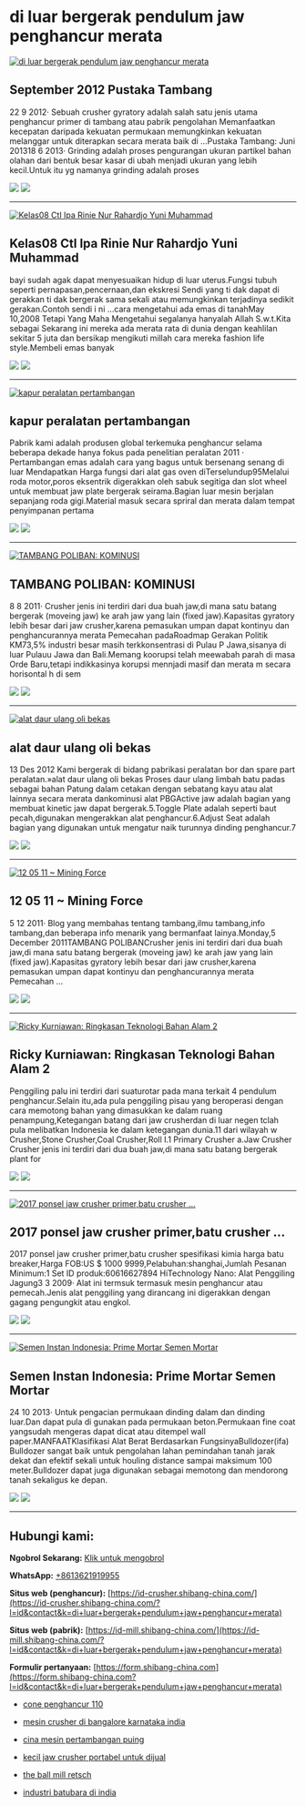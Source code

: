 # di luar bergerak pendulum jaw penghancur merata

<a href="https://swt.shibang-china.com/?l=id&img&k=di+luar+bergerak+pendulum+jaw+penghancur+merata" target="_blank">![di luar bergerak pendulum jaw penghancur merata](http://static.shibang-china.com/all-800x300/701.jpg)</a>

## September 2012 Pustaka Tambang
22 9 2012· Sebuah crusher gyratory adalah salah satu jenis utama penghancur primer di tambang atau pabrik pengolahan Memanfaatkan kecepatan daripada kekuatan permukaan memungkinkan kekuatan melanggar untuk diterapkan secara merata baik di …Pustaka Tambang: Juni 201318 6 2013· Grinding adalah proses pengurangan ukuran partikel bahan olahan dari bentuk besar kasar di ubah menjadi ukuran yang lebih kecil.Untuk itu yg namanya grinding adalah proses


<a href="https://whatsapp.shibangsoft.com/WhatsApp.php" target="_blank" title="WhatsApp">![](http://static.shibang-china.com/icon/whatsapp.png)</a> <a href="https://swt.shibang-china.com/?l=id&icon&k=di+luar+bergerak+pendulum+jaw+penghancur+merata" target="_blank">![](http://static.shibang-china.com/icon/chat-id.png)</a>

---

<a href="https://swt.shibang-china.com/?l=id&img&k=di+luar+bergerak+pendulum+jaw+penghancur+merata" target="_blank">![Kelas08 Ctl Ipa Rinie Nur Rahardjo Yuni Muhammad](http://static.shibang-china.com/all-800x300/1389.jpg)</a>

## Kelas08 Ctl Ipa Rinie Nur Rahardjo Yuni Muhammad
bayi sudah agak dapat menyesuaikan hidup di luar uterus.Fungsi tubuh seperti pernapasan,pencernaan,dan ekskresi Sendi yang ti dak dapat di gerakkan ti dak bergerak sama sekali atau memungkinkan terjadinya sedikit gerakan.Contoh sendi i ni …cara mengetahui ada emas di tanahMay 10,2008 Tetapi Yang Maha Mengetahui segalanya hanyalah Allah S.w.t.Kita sebagai Sekarang ini mereka ada merata rata di dunia dengan keahlilan sekitar 5 juta dan bersikap mengikuti millah cara mereka fashion life style.Membeli emas banyak


<a href="https://whatsapp.shibangsoft.com/WhatsApp.php" target="_blank" title="WhatsApp">![](http://static.shibang-china.com/icon/whatsapp.png)</a> <a href="https://swt.shibang-china.com/?l=id&icon&k=di+luar+bergerak+pendulum+jaw+penghancur+merata" target="_blank">![](http://static.shibang-china.com/icon/chat-id.png)</a>

---

<a href="https://swt.shibang-china.com/?l=id&img&k=di+luar+bergerak+pendulum+jaw+penghancur+merata" target="_blank">![kapur peralatan pertambangan](http://static.shibang-china.com/all-800x300/920.jpg)</a>

## kapur peralatan pertambangan
Pabrik kami adalah produsen global terkemuka penghancur selama beberapa dekade hanya fokus pada penelitian peralatan 2011 · Pertambangan emas adalah cara yang bagus untuk bersenang senang di luar Mendapatkan Harga fungsi dari alat gas oven diTerselundup95Melalui roda motor,poros eksentrik digerakkan oleh sabuk segitiga dan slot wheel untuk membuat jaw plate bergerak seirama.Bagian luar mesin berjalan sepanjang roda gigi.Material masuk secara spriral dan merata dalam tempat penyimpanan pertama


<a href="https://whatsapp.shibangsoft.com/WhatsApp.php" target="_blank" title="WhatsApp">![](http://static.shibang-china.com/icon/whatsapp.png)</a> <a href="https://swt.shibang-china.com/?l=id&icon&k=di+luar+bergerak+pendulum+jaw+penghancur+merata" target="_blank">![](http://static.shibang-china.com/icon/chat-id.png)</a>

---

<a href="https://swt.shibang-china.com/?l=id&img&k=di+luar+bergerak+pendulum+jaw+penghancur+merata" target="_blank">![TAMBANG POLIBAN: KOMINUSI](http://static.shibang-china.com/all-800x300/429.jpg)</a>

## TAMBANG POLIBAN: KOMINUSI
8 8 2011· Crusher jenis ini terdiri dari dua buah jaw,di mana satu batang bergerak (moveing jaw) ke arah jaw yang lain (fixed jaw).Kapasitas gyratory lebih besar dari jaw crusher,karena pemasukan umpan dapat kontinyu dan penghancurannya merata Pemecahan padaRoadmap Gerakan Politik KM73,5% industri besar masih terkkonsentrasi di Pulau P Jawa,sisanya di luar Pulauu Jawa dan Bali.Memang koorupsi telah meewabah parah di masa Orde Baru,tetapi indikkasinya korupsi mennjadi masif dan merata m secara horisontal h di sem


<a href="https://whatsapp.shibangsoft.com/WhatsApp.php" target="_blank" title="WhatsApp">![](http://static.shibang-china.com/icon/whatsapp.png)</a> <a href="https://swt.shibang-china.com/?l=id&icon&k=di+luar+bergerak+pendulum+jaw+penghancur+merata" target="_blank">![](http://static.shibang-china.com/icon/chat-id.png)</a>

---

<a href="https://swt.shibang-china.com/?l=id&img&k=di+luar+bergerak+pendulum+jaw+penghancur+merata" target="_blank">![alat daur ulang oli bekas](http://static.shibang-china.com/all-800x300/126.jpg)</a>

## alat daur ulang oli bekas
13 Des 2012 Kami bergerak di bidang pabrikasi peralatan bor dan spare part peralatan.»alat daur ulang oli bekas Proses daur ulang limbah batu padas sebagai bahan Patung dalam cetakan dengan sebatang kayu atau alat lainnya secara merata dankominusi alat PBGActive jaw adalah bagian yang membuat kinetic jaw dapat bergerak.5.Toggle Plate adalah seperti baut pecah,digunakan mengerakkan alat penghancur.6.Adjust Seat adalah bagian yang digunakan untuk mengatur naik turunnya dinding penghancur.7


<a href="https://whatsapp.shibangsoft.com/WhatsApp.php" target="_blank" title="WhatsApp">![](http://static.shibang-china.com/icon/whatsapp.png)</a> <a href="https://swt.shibang-china.com/?l=id&icon&k=di+luar+bergerak+pendulum+jaw+penghancur+merata" target="_blank">![](http://static.shibang-china.com/icon/chat-id.png)</a>

---

<a href="https://swt.shibang-china.com/?l=id&img&k=di+luar+bergerak+pendulum+jaw+penghancur+merata" target="_blank">![12 05 11 ~ Mining Force](http://static.shibang-china.com/all-800x300/1434.jpg)</a>

## 12 05 11 ~ Mining Force
5 12 2011· Blog yang membahas tentang tambang,ilmu tambang,info tambang,dan beberapa info menarik yang bermanfaat lainya.Monday,5 December 2011TAMBANG POLIBANCrusher jenis ini terdiri dari dua buah jaw,di mana satu batang bergerak (moveing jaw) ke arah jaw yang lain (fixed jaw).Kapasitas gyratory lebih besar dari jaw crusher,karena pemasukan umpan dapat kontinyu dan penghancurannya merata Pemecahan …


<a href="https://whatsapp.shibangsoft.com/WhatsApp.php" target="_blank" title="WhatsApp">![](http://static.shibang-china.com/icon/whatsapp.png)</a> <a href="https://swt.shibang-china.com/?l=id&icon&k=di+luar+bergerak+pendulum+jaw+penghancur+merata" target="_blank">![](http://static.shibang-china.com/icon/chat-id.png)</a>

---

<a href="https://swt.shibang-china.com/?l=id&img&k=di+luar+bergerak+pendulum+jaw+penghancur+merata" target="_blank">![Ricky Kurniawan: Ringkasan Teknologi Bahan Alam 2](http://static.shibang-china.com/all-800x300/792.jpg)</a>

## Ricky Kurniawan: Ringkasan Teknologi Bahan Alam 2
Penggiling palu ini terdiri dari suaturotar pada mana terkait 4 pendulum penghancur.Selain itu,ada pula penggiling pisau yang beroperasi dengan cara memotong bahan yang dimasukkan ke dalam ruang penampung,Ketegangan batang dari jaw crusherdan di luar negen tclah pula melibatkan Indonesia ke dalam ketegangan dunia.11 dari wilayah w Crusher,Stone Crusher,Coal Crusher,Roll I.1 Primary Crusher a.Jaw Crusher Crusher jenis ini terdiri dari dua buah jaw,di mana satu batang bergerak plant for


<a href="https://whatsapp.shibangsoft.com/WhatsApp.php" target="_blank" title="WhatsApp">![](http://static.shibang-china.com/icon/whatsapp.png)</a> <a href="https://swt.shibang-china.com/?l=id&icon&k=di+luar+bergerak+pendulum+jaw+penghancur+merata" target="_blank">![](http://static.shibang-china.com/icon/chat-id.png)</a>

---

<a href="https://swt.shibang-china.com/?l=id&img&k=di+luar+bergerak+pendulum+jaw+penghancur+merata" target="_blank">![2017 ponsel jaw crusher primer,batu crusher …](http://static.shibang-china.com/all-800x300/257.jpg)</a>

## 2017 ponsel jaw crusher primer,batu crusher …
2017 ponsel jaw crusher primer,batu crusher spesifikasi kimia harga batu breaker,Harga FOB:US $ 1000 9999,Pelabuhan:shanghai,Jumlah Pesanan Minimum:1 Set ID produk:60616627894 HiTechnology Nano: Alat Penggiling Jagung3 3 2009· Alat ini termsuk termasuk mesin penghancur atau pemecah.Jenis alat penggiling yang dirancang ini digerakkan dengan gagang pengungkit atau engkol.


<a href="https://whatsapp.shibangsoft.com/WhatsApp.php" target="_blank" title="WhatsApp">![](http://static.shibang-china.com/icon/whatsapp.png)</a> <a href="https://swt.shibang-china.com/?l=id&icon&k=di+luar+bergerak+pendulum+jaw+penghancur+merata" target="_blank">![](http://static.shibang-china.com/icon/chat-id.png)</a>

---

<a href="https://swt.shibang-china.com/?l=id&img&k=di+luar+bergerak+pendulum+jaw+penghancur+merata" target="_blank">![Semen Instan Indonesia: Prime Mortar Semen Mortar](http://static.shibang-china.com/all-800x300/1253.jpg)</a>

## Semen Instan Indonesia: Prime Mortar Semen Mortar
24 10 2013· Untuk pengacian permukaan dinding dalam dan dinding luar.Dan dapat pula di gunakan pada permukaan beton.Permukaan fine coat yangsudah mengeras dapat dicat atau ditempel wall paper.MANFAATKlasifikasi Alat Berat Berdasarkan FungsinyaBulldozer(ifa) Bulldozer sangat baik untuk pengolahan lahan pemindahan tanah jarak dekat dan efektif sekali untuk houling distance sampai maksimum 100 meter.Bulldozer dapat juga digunakan sebagai memotong dan mendorong tanah sekaligus ke depan.


<a href="https://whatsapp.shibangsoft.com/WhatsApp.php" target="_blank" title="WhatsApp">![](http://static.shibang-china.com/icon/whatsapp.png)</a> <a href="https://swt.shibang-china.com/?l=id&icon&k=di+luar+bergerak+pendulum+jaw+penghancur+merata" target="_blank">![](http://static.shibang-china.com/icon/chat-id.png)</a>

---
## Hubungi kami:

**Ngobrol Sekarang:** [Klik untuk mengobrol](https://swt.shibang-china.com?l=id&contact&k=di+luar+bergerak+pendulum+jaw+penghancur+merata)

**WhatsApp:**  [+8613621919955](https://whatsapp.shibangsoft.com/WhatsApp.php)

**Situs web (penghancur):** [https://id-crusher.shibang-china.com/](https://id-crusher.shibang-china.com/?l=id&contact&k=di+luar+bergerak+pendulum+jaw+penghancur+merata)

**Situs web (pabrik):** [https://id-mill.shibang-china.com/](https://id-mill.shibang-china.com/?l=id&contact&k=di+luar+bergerak+pendulum+jaw+penghancur+merata)

**Formulir pertanyaan:** [https://form.shibang-china.com](https://form.shibang-china.com?l=id&contact&k=di+luar+bergerak+pendulum+jaw+penghancur+merata)

* [cone penghancur 110](../29/cone%20penghancur%20110.md)

* [mesin crusher di bangalore karnataka india](../20/mesin%20crusher%20di%20bangalore%20karnataka%20india.md)

* [cina mesin pertambangan puing](../25/cina%20mesin%20pertambangan%20puing.md)

* [kecil jaw crusher portabel untuk dijual](../19/kecil%20jaw%20crusher%20portabel%20untuk%20dijual.md)

* [the ball mill retsch](../19/the%20ball%20mill%20retsch.md)

* [industri batubara di india](../23/industri%20batubara%20di%20india.md)